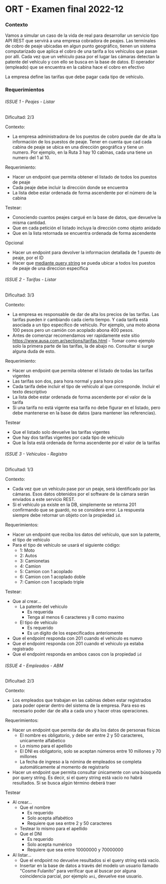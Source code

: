 # ORT - Examen final 2022-12

### Contexto

Vamos a simular un caso de la vida de real para desarrollar un servicio tipo API REST que servirá a una empresa cobradora de peajes. Las terminales de cobro de peaje ubicadas en algun punto geográfico, tienen un sistema computarizado que aplica el cobro de una tarifa a los vehículos que pasan por allí. Cada vez que un vehículo pasa por el lugar las cámaras detectan la patente del vehículo y con ello se busca en la base de datos. El operador (empleado) que se encuentra en la cabina hace el cobro en efectivo 

La empresa define las tarifas que debe pagar cada tipo de vehículo.



### Requerimientos



###### ISSUE 1 - Peajes - Listar

Dificultad: 2/3

Contexto:

- La empresa administradora de los puestos de cobro puede dar de alta la información de los puestos de peaje. Tener en cuenta que cad cada cabina de peaje se ubica en una dirección geográfica y tiene un numero. Por ejemplo, en la Ruta 3 hay 10 cabinas, cada una tiene un numero del 1 al 10.

Requerimiento:

- Hacer un endpoint que permita obtener el listado de todos los puestos de peaje
- Cada peaje debe incluir la dirección donde se encuentra
- La lista debe estar ordenada de forma ascendente por el número de la cabina

Testear:

- Conociendo cuantos peajes cargué en la base de datos, que devuelve la misma cantidad.
- Que en cada petición el listado incluya la dirección como objeto anidado
- Que en la lista retornada se encuentra ordenada de forma ascendente

Opcional

- Hacer un endpoint para devolver la informacion detallada de 1 puesto de peaje, por el ID
- Hacer que <u>mediante query string</u> se pueda ubicar a todos los puestos de peaje de una direccion específica




###### ISSUE 2 - Tarifas - Listar

Dificultad: 3/3

Contexto:

- La empresa es responsable de dar de alta los precios de las tarifas. Las tarifas pueden ir cambiando cada cierto tiempo. Y cada tarifa está asociada a un tipo específico de vehículo. Por ejemplo, una moto abona 100 pesos pero un camión con acoplado abona 400 pesos.
- Antes de comenzar recomendamos ver rapidamente este sitio https://www.ausa.com.ar/sections/tarifas.html - Tomar como ejemplo solo la primera parte de las tarifas, la de abajo no. Consultar si surge alguna duda de esto.

Requerimiento:

- Hacer un endpoint que permita obtener el listado de todas las tarifas vigentes
- Las tarifas son dos, para hora normal y para hora pico
- Cada tarifa debe incluir el tipo de vehículo al que corresponde. Incluir el texto descriptivo 
- La lista debe estar ordenada de forma ascendente por el valor de la tarifa
- Si una tarifa no está vigente esa tarifa no debe figurar en el listado, pero debe mantenerse en la base de datos (para mantener las referencias).

Testear

- Que el listado solo devuelve las tarifas vigentes
- Que hay dos tarifas vigentes por cada tipo de vehículo
- Que la lista está ordenada de forma ascendente por el valor de la tarifas



###### ISSUE 3 - Vehiculos - Registro

Dificultad: 1/3

Contexto:

- Cada vez que un vehículo pase por un peaje, será identificado por las cámaras. Esos datos obtenidos por el software de la cámara serán enviados a este servicio REST.
- Si el vehículo ya existe en la DB, simplemente se retorna 201 confirmando que se guardó, no se considera error. La respuesta siempre debe retornar un objeto con la propiedad `id`.

Requerimientos:

- Hacer un endpoint que reciba los datos del vehículo, que son la patente, el tipo de vehículo 
- Para el tipo de vehículo se usará el siguiente código:
  - 1: Moto
  - 2: Autos
  - 3: Camionetas
  - 4: Camion
  - 5: Camion con 1 acoplado
  - 6: Camion con 1 acoplado doble
  - 7: Camion con 1 acoplado triple

Testear:

- Que al crear...
  - La patente del vehiculo
    - Es requerida
    - Tenga al menos 6 caracteres y 8 como maximo
  - El tipo de vehiculo
    - Es requerido
    - Es un digito de los especificados anteriomente
- Que el endpoint responda con 201 cuando el vehiculo es nuevo
- Que el endpoint responda con 201 cuando el vehiculo ya estaba registrado
- Que el endpoint responda en ambos casos con la propiedad `id ` 



###### ISSUE 4 - Empleados - ABM

Dificultad: 2/3

Contexto: 

- Los empleados que trabajan en las cabinas deben estar registrados para poder operar dentro del sistema de la empresa. Para eso es necesario poder dar de alta a cada uno y hacer otras operaciones.

Requerimientos:

- Hacer un endpoint que permita dar de alta los datos de personas físicas
  - El nombre es obligatorio, y debe ser entre 2 y 50 caracteres, unicamente alfabetico
  - Lo mismo para el apellido
  - El DNI es obligatorio, solo se aceptan números entre 10 millones y 70 millones
  - La fecha de ingreso a la nómina de empleados se completa automáticamente al momento de registrarlo
- Hacer un endpoint que permita consultar únicamente con una búsqueda por query string. Es decir, si el query string está vacío no habrá resultados. Si se busca algún término deberá traer 

Testear

- Al crear...
  - Que el nombre
    - Es requerido
    - Solo acepta alfabético
    - Requiere que sea entre 2 y 50 caracteres
  - Testear lo mismo para el apellido
  - Que el DNI
    - Es requerido
    - Solo acepta numérico
    - Requiere que sea entre 10000000 y 70000000
- Al listar...
  - Que el endpoint no devuelve resultados si el query string está vacío.
  - Insertar en la base de datos a través del modelo un usuario llamado "Cosme Fulanito" para verificar que al buscar por alguna coincidencia parcial, por ejemplo `ani`, devuelve ese usuario.
